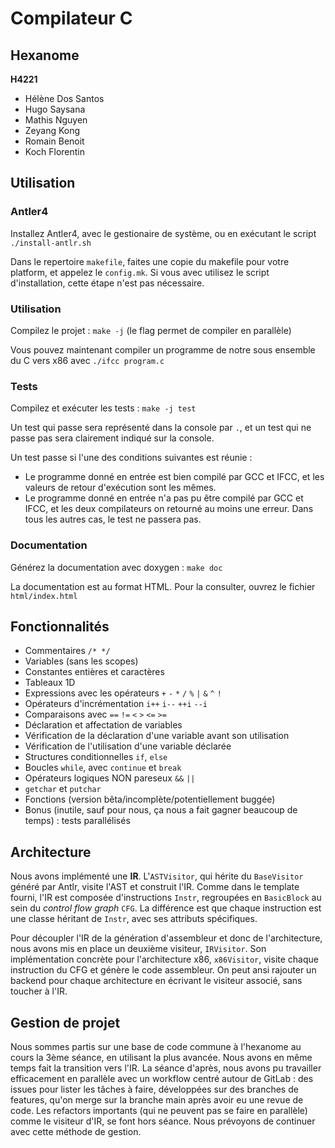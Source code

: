 # Compilateur C

## Hexanome

**H4221**

- Hélène Dos Santos
- Hugo Saysana
- Mathis Nguyen
- Zeyang Kong
- Romain Benoit
- Koch Florentin

## Utilisation

### Antler4

Installez Antler4, avec le gestionaire de système, ou en exécutant le script `./install-antlr.sh`

Dans le repertoire `makefile`, faites une copie du makefile pour votre platform, et appelez le `config.mk`. Si vous avec utilisez le script d'installation, cette étape n'est pas nécessaire.

### Utilisation

Compilez le projet : `make -j` (le flag permet de compiler en parallèle)

Vous pouvez maintenant compiler un programme de notre sous ensemble du C vers x86 avec `./ifcc program.c`

### Tests

Compilez et exécuter les tests :
`make -j test`

Un test qui passe sera représenté dans la console par `.`, et un test qui ne passe pas sera clairement indiqué sur la console.

Un test passe si l'une des conditions suivantes est réunie :

- Le programme donné en entrée est bien compilé par GCC et IFCC, et les valeurs de retour d'exécution sont les mêmes.
- Le programme donné en entrée n'a pas pu être compilé par GCC et IFCC, et les deux compilateurs on retourné au moins une erreur.
Dans tous les autres cas, le test ne passera pas.

### Documentation

Générez la documentation avec doxygen : `make doc`

La documentation est au format HTML. Pour la consulter, ouvrez le fichier `html/index.html`

## Fonctionnalités

- Commentaires `/* */`
- Variables (sans les scopes)
- Constantes entières et caractères
- Tableaux 1D
- Expressions avec les opérateurs `+` `-` `*` `/` `%` `|` `&` `^` `!`
- Opérateurs d'incrémentation `i++` `i--` `++i` `--i`
- Comparaisons avec `==` `!=` `<` `>` `<=` `>=`
- Déclaration et affectation de variables
- Vérification de la déclaration d'une variable avant son utilisation
- Vérification de l'utilisation d'une variable déclarée
- Structures conditionnelles `if`, `else`
- Boucles `while`, avec `continue` et `break`
- Opérateurs logiques NON pareseux `&&` `||`
- `getchar` et `putchar`
- Fonctions (version bêta/incomplète/potentiellement buggée)
- Bonus (inutile, sauf pour nous, ça nous a fait gagner beaucoup de temps) : tests parallélisés

## Architecture

Nous avons implémenté une **IR**. L'`ASTVisitor`, qui hérite du `BaseVisitor` généré par Antlr, visite l'AST et construit l'IR. Comme dans le template fourni, l'IR est composée d'instructions `Instr`, regroupées en `BasicBlock` au sein du *control flow graph* `CFG`. La différence est que chaque instruction est une classe héritant de `Instr`, avec ses attributs spécifiques.

Pour découpler l'IR de la génération d'assembleur et donc de l'architecture, nous avons mis en place un deuxième visiteur, `IRVisitor`. Son implémentation concrète pour l'architecture x86, `x86Visitor`, visite chaque instruction du CFG et génère le code assembleur. On peut ansi rajouter un backend pour chaque architecture en écrivant le visiteur associé, sans toucher à l'IR.

## Gestion de projet

Nous sommes partis sur une base de code commune à l'hexanome au cours la 3ème séance, en utilisant la plus avancée. Nous avons en même temps fait la transition vers l'IR. La séance d'après, nous avons pu travailler efficacement en parallèle avec un workflow centré autour de GitLab : des issues pour lister les tâches à faire, développées sur des branches de features, qu'on merge sur la branche main après avoir eu une revue de code. Les refactors importants (qui ne peuvent pas se faire en parallèle) comme le visiteur d'IR, se font hors séance. Nous prévoyons de continuer avec cette méthode de gestion.
